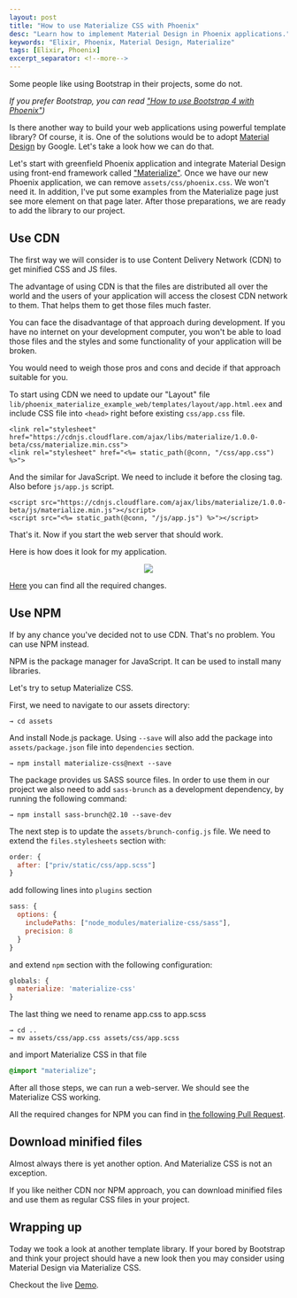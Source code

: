 ```yaml
---
layout: post
title: "How to use Materialize CSS with Phoenix"
desc: "Learn how to implement Material Design in Phoenix applications."
keywords: "Elixir, Phoenix, Material Design, Materialize"
tags: [Elixir, Phoenix]
excerpt_separator: <!--more-->
---
```


Some people like using Bootstrap in their projects, some do not.

*If you prefer Bootstrap, you can read ["How to use Bootstrap 4 with Phoenix"](http://whatdidilearn.info/2018/02/11/how-to-use-bootstrap-4-with-phoenix.html))*

Is there another way to build your web applications using powerful template library? Of course, it is.
One of the solutions would be to adopt [Material Design](https://material.io/) by Google.
Let's take a look how we can do that.

<!--more-->

Let's start with greenfield Phoenix application and integrate Material Design using front-end framework called ["Materialize"](https://materializecss.com/).
Once we have our new Phoenix application, we can remove `assets/css/phoenix.css`.
We won't need it.
In addition, I've put some examples from the Materialize page just see more element on that page later.
After those preparations, we are ready to add the library to our project.

## Use CDN

The first way we will consider is to use Content Delivery Network (CDN) to get minified CSS and JS files.

The advantage of using CDN is that the files are distributed all over the world and the users of your application will access the closest CDN network to them.
That helps them to get those files much faster.

You can face the disadvantage of that approach during development. If you have no internet on your development computer, you won't be able to load those files and the styles and some functionality of your application will be broken.

You would need to weigh those pros and cons and decide if that approach suitable for you.

To start using CDN we need to update our "Layout" file `lib/phoenix_materialize_example_web/templates/layout/app.html.eex` and include CSS file into `<head>` right before existing `css/app.css` file.

```erb
<link rel="stylesheet" href="https://cdnjs.cloudflare.com/ajax/libs/materialize/1.0.0-beta/css/materialize.min.css">
<link rel="stylesheet" href="<%= static_path(@conn, "/css/app.css") %>">
```

And the similar for JavaScript. We need to include it before the closing </body> tag. Also before `js/app.js` script.

```erb
<script src="https://cdnjs.cloudflare.com/ajax/libs/materialize/1.0.0-beta/js/materialize.min.js"></script>
<script src="<%= static_path(@conn, "/js/app.js") %>"></script>
```

That's it. Now if you start the web server that should work.

Here is how does it look for my application.

<p align="center">
  <a href="https://phoenix-materialize-example.herokuapp.com/">
    <img src="{{ site.url }}/img/posts/materialize/layout-example.png" />
  </a>
</p>

[Here](https://github.com/ck3g/phoenix_materialize_example/pull/1) you can find all the required changes.

## Use NPM

If by any chance you've decided not to use CDN. That's no problem. You can use NPM instead.

NPM is the package manager for JavaScript. It can be used to install many libraries.

Let's try to setup Materialize CSS.

First, we need to navigate to our assets directory:

```
→ cd assets
```

And install Node.js package. Using `--save` will also add the package into `assets/package.json` file into `dependencies` section.

```
→ npm install materialize-css@next --save
```

The package provides us SASS source files. In order to use them in our project we also need to add `sass-brunch` as a development dependency, by running the following command:

```
→ npm install sass-brunch@2.10 --save-dev
```

The next step is to update the `assets/brunch-config.js` file. We need to extend the `files.stylesheets` section with:

```js
order: {
  after: ["priv/static/css/app.scss"]
}
```

add following lines into `plugins` section

```js
sass: {
  options: {
    includePaths: ["node_modules/materialize-css/sass"],
    precision: 8
  }
}
```

and extend `npm` section with the following configuration:


```js
globals: {
  materialize: 'materialize-css'
}
```

The last thing we need to rename app.css to app.scss

```
→ cd ..
→ mv assets/css/app.css assets/css/app.scss
```

and import Materialize CSS in that file

```sass
@import "materialize";
```

After all those steps, we can run a web-server. We should see the Materialize CSS working.

All the required changes for NPM you can find in [the following Pull Request](https://github.com/ck3g/phoenix_materialize_example/pull/2).


## Download minified files

Almost always there is yet another option. And Materialize CSS is not an exception.

If you like neither CDN nor NPM approach, you can download minified files and use them as regular CSS files in your project.


## Wrapping up

Today we took a look at another template library.
If your bored by Bootstrap and think your project should have a new look then you may consider using Material Design via Materialize CSS.

Checkout the live [Demo](https://phoenix-materialize-example.herokuapp.com/).
